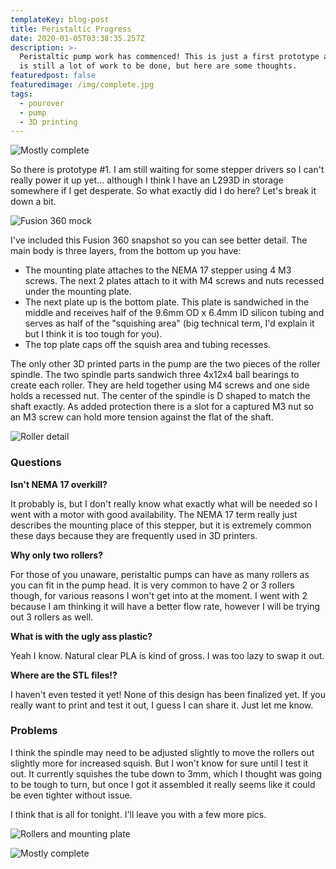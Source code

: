 ```yaml
---
templateKey: blog-post
title: Peristaltic Progress
date: 2020-01-05T03:38:35.257Z
description: >-
  Peristaltic pump work has commenced! This is just a first prototype and there
  is still a lot of work to be done, but here are some thoughts.
featuredpost: false
featuredimage: /img/complete.jpg
tags:
  - pourover
  - pump
  - 3D printing
---
```



![Mostly complete](/img/complete.jpg)

So there is prototype #1. I am still waiting for some stepper drivers so I can't really power it up yet... although I think I have an L293D in storage somewhere if I get desperate. So what exactly did I do here? Let's break it down a bit.

![Fusion 360 mock](/img/f360peristaltic.png)

I've included this Fusion 360 snapshot so you can see better detail. The main body is three layers, from the bottom up you have:

* The mounting plate attaches to the NEMA 17 stepper using 4 M3 screws. The next 2 plates attach to it with M4 screws and nuts recessed under the mounting plate.
* The next plate up is the bottom plate. This plate is sandwiched in the middle and receives half of the 9.6mm OD x 6.4mm ID silicon tubing and serves as half of the "squishing area" (big technical term, I'd explain it but I think it is too tough for you).
* The top plate caps off the squish area and tubing recesses.

The only other 3D printed parts in the pump are the two pieces of the roller spindle. The two spindle parts sandwich three 4x12x4 ball bearings to create each roller. They are held together using M4 screws and one side holds a recessed nut. The center of the spindle is D shaped to match the shaft exactly. As added protection there is a slot for a captured M3 nut so an M3 screw can hold more tension against the flat of the shaft.

![Roller detail](/img/rollercollage.jpg)

### Questions

**Isn't NEMA 17 overkill?**

It probably is, but I don't really know what exactly what will be needed so I went with a motor with good availability. The NEMA 17 term really just describes the mounting place of this stepper, but it is extremely common these days because they are frequently used in 3D printers.

**Why only two rollers?**

For those of you unaware, peristaltic pumps can have as many rollers as you can fit in the pump head. It is very common to have 2 or 3 rollers though, for various reasons I won't get into at the moment. I went with 2 because I am thinking it will have a better flow rate, however I will be trying out 3 rollers as well.

**What is with the ugly ass plastic?**

Yeah I know. Natural clear PLA is kind of gross. I was too lazy to swap it out.

**Where are the STL files!?**

I haven't even tested it yet! None of this design has been finalized yet. If you really want to print and test it out, I guess I can share it. Just let me know.

### Problems

I think the spindle may need to be adjusted slightly to move the rollers out slightly more for increased squish. But I won't know for sure until I test it out. It currently squishes the tube down to 3mm, which I thought was going to be tough to turn, but once I got it assembled it really seems like it could be even tighter without issue.

I think that is all for tonight. I'll leave you with a few more pics.

![Rollers and mounting plate](/img/mountandroller.jpg "Rollers and mounting plate")

![Mostly complete](/img/complete2.jpg)
